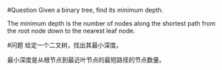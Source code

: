#Question
Given a binary tree, find its minimum depth.

The minimum depth is the number of nodes along the shortest path from the root node down to the nearest leaf node.

#问题
给定一个二叉树，找出其最小深度。

最小深度是从根节点到最近叶节点的最短路径的节点数量。